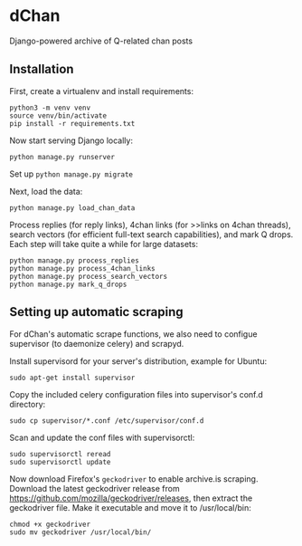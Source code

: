# dChan
Django-powered archive of Q-related chan posts

## Installation

First, create a virtualenv and install requirements:

```
python3 -m venv venv
source venv/bin/activate
pip install -r requirements.txt
```

Now start serving Django locally:
```
python manage.py runserver
```

Set up
```python manage.py migrate```


Next, load the data:
```
python manage.py load_chan_data
```

Process replies (for reply links), 4chan links (for >>links on 4chan threads), search vectors (for efficient full-text search capabilities), and mark Q drops. Each step will take quite a while for large datasets:
```
python manage.py process_replies
python manage.py process_4chan_links
python manage.py process_search_vectors
python manage.py mark_q_drops
```

## Setting up automatic scraping

For dChan's automatic scrape functions, we also need to configue supervisor (to daemonize celery) and scrapyd.

Install supervisord for your server's distribution, example for Ubuntu:
```
sudo apt-get install supervisor
```


Copy the included celery configuration files into supervisor's conf.d directory:
```
sudo cp supervisor/*.conf /etc/supervisor/conf.d
```


Scan and update the conf files with supervisorctl:

```
sudo supervisorctl reread
sudo supervisorctl update
```


Now download Firefox's `geckodriver` to enable archive.is scraping. Download the latest geckodriver release from https://github.com/mozilla/geckodriver/releases, then extract the geckodriver file. Make it executable and move it to /usr/local/bin:
```
chmod +x geckodriver
sudo mv geckodriver /usr/local/bin/
```
